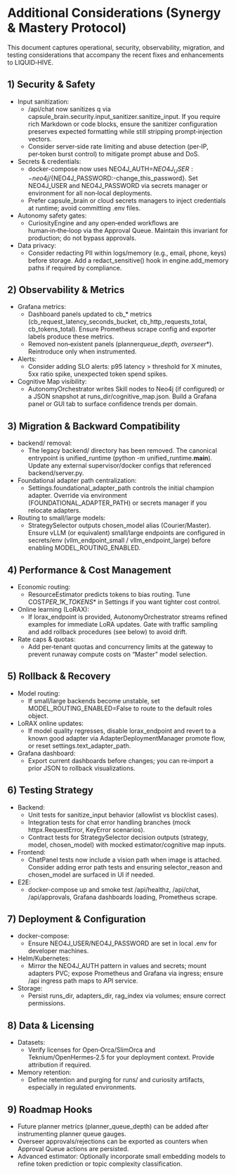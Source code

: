 # Additional Considerations (Synergy & Mastery Protocol)

This document captures operational, security, observability, migration, and testing considerations that accompany the recent fixes and enhancements to LIQUID‑HIVE.

## 1) Security & Safety

- Input sanitization:
  - /api/chat now sanitizes q via capsule_brain.security.input_sanitizer.sanitize_input. If you require rich Markdown or code blocks, ensure the sanitizer configuration preserves expected formatting while still stripping prompt‑injection vectors.
  - Consider server‑side rate limiting and abuse detection (per‑IP, per‑token burst control) to mitigate prompt abuse and DoS.
- Secrets & credentials:
  - docker-compose now uses NEO4J_AUTH=${NEO4J_USER:-neo4j}/${NEO4J_PASSWORD:-change_this_password}. Set NEO4J_USER and NEO4J_PASSWORD via secrets manager or environment for all non‑local deployments.
  - Prefer capsule_brain or cloud secrets managers to inject credentials at runtime; avoid committing .env files.
- Autonomy safety gates:
  - CuriosityEngine and any open‑ended workflows are human‑in‑the‑loop via the Approval Queue. Maintain this invariant for production; do not bypass approvals.
- Data privacy:
  - Consider redacting PII within logs/memory (e.g., email, phone, keys) before storage. Add a redact_sensitive() hook in engine.add_memory paths if required by compliance.

## 2) Observability & Metrics

- Grafana metrics:
  - Dashboard panels updated to cb\_\* metrics (cb_request_latency_seconds_bucket, cb_http_requests_total, cb_tokens_total). Ensure Prometheus scrape config and exporter labels produce these metrics.
  - Removed non‑existent panels (planner*queue_depth, overseer*\*). Reintroduce only when instrumented.
- Alerts:
  - Consider adding SLO alerts: p95 latency > threshold for X minutes, 5xx ratio spike, unexpected token spend spikes.
- Cognitive Map visibility:
  - AutonomyOrchestrator writes Skill nodes to Neo4j (if configured) or a JSON snapshot at runs_dir/cognitive_map.json. Build a Grafana panel or GUI tab to surface confidence trends per domain.

## 3) Migration & Backward Compatibility

- backend/ removal:
  - The legacy backend/ directory has been removed. The canonical entrypoint is unified_runtime (python -m unified_runtime.**main**). Update any external supervisor/docker configs that referenced backend/server.py.
- Foundational adapter path centralization:
  - Settings.foundational_adapter_path controls the initial champion adapter. Override via environment (FOUNDATIONAL_ADAPTER_PATH) or secrets manager if you relocate adapters.
- Routing to small/large models:
  - StrategySelector outputs chosen_model alias (Courier/Master). Ensure vLLM (or equivalent) small/large endpoints are configured in secrets/env (vllm_endpoint_small / vllm_endpoint_large) before enabling MODEL_ROUTING_ENABLED.

## 4) Performance & Cost Management

- Economic routing:
  - ResourceEstimator predicts tokens to bias routing. Tune COST*PER_1K_TOKENS*\* in Settings if you want tighter cost control.
- Online learning (LoRAX):
  - If lorax_endpoint is provided, AutonomyOrchestrator streams refined examples for immediate LoRA updates. Gate with traffic sampling and add rollback procedures (see below) to avoid drift.
- Rate caps & quotas:
  - Add per‑tenant quotas and concurrency limits at the gateway to prevent runaway compute costs on “Master” model selection.

## 5) Rollback & Recovery

- Model routing:
  - If small/large backends become unstable, set MODEL_ROUTING_ENABLED=False to route to the default roles object.
- LoRAX online updates:
  - If model quality regresses, disable lorax_endpoint and revert to a known good adapter via AdapterDeploymentManager promote flow, or reset settings.text_adapter_path.
- Grafana dashboard:
  - Export current dashboards before changes; you can re‑import a prior JSON to rollback visualizations.

## 6) Testing Strategy

- Backend:
  - Unit tests for sanitize_input behavior (allowlist vs blocklist cases).
  - Integration tests for chat error handling branches (mock httpx.RequestError, KeyError scenarios).
  - Contract tests for StrategySelector decision outputs (strategy, model, chosen_model) with mocked estimator/cognitive map inputs.
- Frontend:
  - ChatPanel tests now include a vision path when image is attached. Consider adding error path tests and ensuring selector_reason and chosen_model are surfaced in UI if needed.
- E2E:
  - docker-compose up and smoke test /api/healthz, /api/chat, /api/approvals, Grafana dashboards loading, Prometheus scrape.

## 7) Deployment & Configuration

- docker-compose:
  - Ensure NEO4J_USER/NEO4J_PASSWORD are set in local .env for developer machines.
- Helm/Kubernetes:
  - Mirror the NEO4J_AUTH pattern in values and secrets; mount adapters PVC; expose Prometheus and Grafana via ingress; ensure /api ingress path maps to API service.
- Storage:
  - Persist runs_dir, adapters_dir, rag_index via volumes; ensure correct permissions.

## 8) Data & Licensing

- Datasets:
  - Verify licenses for Open‑Orca/SlimOrca and Teknium/OpenHermes‑2.5 for your deployment context. Provide attribution if required.
- Memory retention:
  - Define retention and purging for runs/ and curiosity artifacts, especially in regulated environments.

## 9) Roadmap Hooks

- Future planner metrics (planner_queue_depth) can be added after instrumenting planner queue gauges.
- Overseer approvals/rejections can be exported as counters when Approval Queue actions are persisted.
- Advanced estimator: Optionally incorporate small embedding models to refine token prediction or topic complexity classification.
